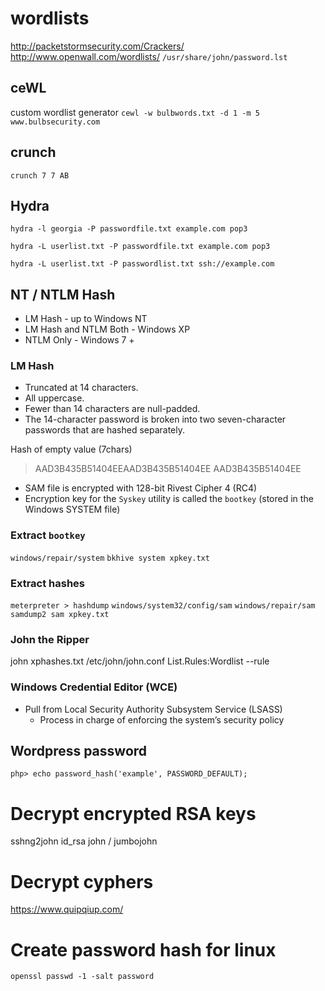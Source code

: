 # wordlists
http://packetstormsecurity.com/Crackers/
http://www.openwall.com/wordlists/
`/usr/share/john/password.lst`

## ceWL

custom wordlist generator
`cewl -w bulbwords.txt -d 1 -m 5 www.bulbsecurity.com `

## crunch

`crunch 7 7 AB`

## Hydra

`hydra -l georgia -P passwordfile.txt example.com pop3`

`hydra -L userlist.txt -P passwordfile.txt example.com pop3`

`hydra -L userlist.txt -P passwordlist.txt ssh://example.com`

## NT / NTLM Hash

* LM Hash - up to Windows NT
* LM Hash and NTLM Both - Windows XP
* NTLM Only - Windows 7 +

### LM Hash

* Truncated at 14 characters.
* All uppercase.
* Fewer than 14 characters are null-padded.
* The 14-character password is broken into two seven-character passwords that are hashed separately.

Hash of empty value (7chars)
> AAD3B435B51404EEAAD3B435B51404EE
> AAD3B435B51404EE

* SAM file is encrypted with 128-bit Rivest Cipher 4 (RC4)
* Encryption key for the `Syskey` utility is called the `bootkey` (stored in the Windows SYSTEM file)

### Extract `bootkey`

`windows/repair/system`
`bkhive system xpkey.txt`

### Extract hashes

`meterpreter > hashdump`
`windows/system32/config/sam`
`windows/repair/sam`
`samdump2 sam xpkey.txt`

### John the Ripper

john xphashes.txt
/etc/john/john.conf
   List.Rules:Wordlist
--rule

### Windows Credential Editor (WCE)

* Pull from Local Security Authority Subsystem Service (LSASS)
   * Process in charge of enforcing the system’s security policy

## Wordpress password

`php> echo password_hash('example', PASSWORD_DEFAULT);`


# Decrypt encrypted RSA keys

sshng2john id_rsa
john / jumbojohn

# Decrypt cyphers

https://www.quipqiup.com/

# Create password hash for linux

`openssl passwd -1 -salt password`
